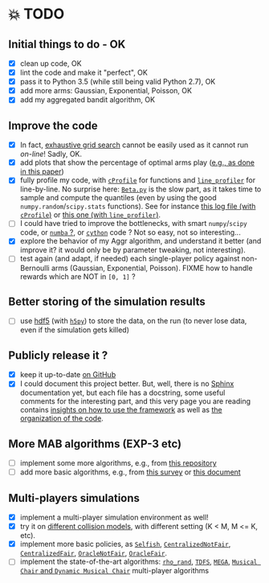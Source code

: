 # :boom: TODO
## Initial things to do - OK
- [x] clean up code, OK
- [x] lint the code and make it "perfect", OK
- [x] pass it to Python 3.5 (while still being valid Python 2.7), OK
- [x] add more arms: Gaussian, Exponential, Poisson, OK
- [x] add my aggregated bandit algorithm, OK

## Improve the code
- [x] In fact, [exhaustive grid search](http://scikit-learn.org/stable/modules/grid_search.html#exhaustive-grid-search) cannot be easily used as it cannot run *on-line*! Sadly, OK.
- [x] add plots that show the percentage of optimal arms play ([e.g., as done in this paper](http://www.cs.mcgill.ca/~vkules/bandits.pdf#page=11))
- [x] fully profile my code, with [`cProfile`](https://docs.python.org/2/library/profile.html) for functions and [`line_profiler`](https://github.com/rkern/line_profiler) for line-by-line. No surprise here: [`Beta.py`](Policies/Beta.py) is the slow part, as it takes time to sample and compute the quantiles (even by using the good `numpy.random`/`scipy.stats` functions). See for instance [this log file (with `cProfile`)](logs/main_py3_profile_log.txt) or [this one (with `line_profiler`)](logs/main_py3_line_profiler_log.txt).
- [ ] I could have tried to improve the bottlenecks, with smart `numpy`/`scipy` code, or [`numba` ?](http://numba.pydata.org/), or [`cython`](http://cython.org/) code ? Not so easy, not so interesting...
- [x] explore the behavior of my Aggr algorithm, and understand it better (and improve it? it would only be by parameter tweaking, not interesting).
- [ ] test again (and adapt, if needed) each single-player policy against non-Bernoulli arms (Gaussian, Exponential, Poisson). FIXME how to handle rewards which are NOT in `[0, 1]` ?

## Better storing of the simulation results
- [ ] use [hdf5](https://www.hdfgroup.org/HDF5/) (with [`h5py`](http://docs.h5py.org/en/latest/quick.html#core-concepts)) to store the data, on the run (to never lose data, even if the simulation gets killed)

## Publicly release it ?
- [x] keep it up-to-date [on GitHub](https://github.com/Naereen/AlgoBandits)
- [x] I could document this project better. But, well, there is no [Sphinx](http://sphinx-doc.org/) documentation yet, but each file has a docstring, some useful comments for the interesting part, and this very page you are reading contains [insights on how to use the framework](#configuration) as well as [the organization of the code](#code-organization).

## More MAB algorithms (EXP-3 etc)
- [ ] implement some more algorithms, e.g., from [this repository](https://github.com/johnmyleswhite/BanditsBook/blob/master/python/algorithms/exp3/exp3.py)
- [ ] add more basic algorithms, e.g., from [this survey](http://homes.di.unimi.it/~cesabian/Pubblicazioni/banditSurvey.pdf) or [this document](http://www.cs.mcgill.ca/~vkules/bandits.pdf)

## Multi-players simulations
- [x] implement a multi-player simulation environment as well!
- [x] try it on [different collision models](Environment/CollisionModels.py), with different setting (K < M, M <= K, etc).
- [x] implement more basic policies, as [`Selfish`](PoliciesMultiPlayers/Selfish.py), [`CentralizedNotFair`](PoliciesMultiPlayers/CentralizedNotFair.py), [`CentralizedFair`](PoliciesMultiPlayers/CentralizedFair.py), [`OracleNotFair`](PoliciesMultiPlayers/OracleNotFair.py), [`OracleFair`](PoliciesMultiPlayers/OracleFair.py).
- [ ] implement the state-of-the-art algorithms: [`rho_rand`](http://ieeexplore.ieee.org/document/5462144/), [`TDFS`](https://arxiv.org/abs/0910.2065v3), [`MEGA`](https://arxiv.org/abs/1404.5421), [`Musical Chair` and `Dynamic Musical Chair`](https://arxiv.org/abs/1512.02866) multi-player algorithms

